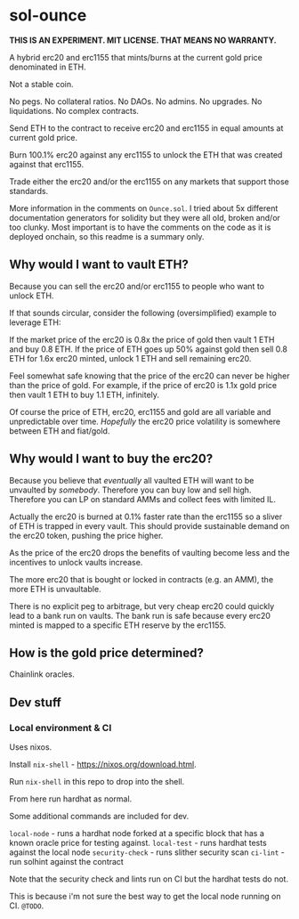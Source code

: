 # sol-ounce

**THIS IS AN EXPERIMENT. MIT LICENSE. THAT MEANS NO WARRANTY.**

A hybrid erc20 and erc1155 that mints/burns at the current gold price denominated in ETH.

Not a stable coin.

No pegs. No collateral ratios. No DAOs. No admins. No upgrades. No liquidations. No complex contracts.

Send ETH to the contract to receive erc20 and erc1155 in equal amounts at current gold price.

Burn 100.1% erc20 against any erc1155 to unlock the ETH that was created against that erc1155.

Trade either the erc20 and/or the erc1155 on any markets that support those standards.

More information in the comments on `Ounce.sol`.
I tried about 5x different documentation generators for solidity but they were all old, broken and/or too clunky.
Most important is to have the comments on the code as it is deployed onchain, so this readme is a summary only.

## Why would I want to vault ETH?

Because you can sell the erc20 and/or erc1155 to people who want to unlock ETH.

If that sounds circular, consider the following (oversimplified) example to leverage ETH:

If the market price of the erc20 is 0.8x the price of gold then vault 1 ETH and buy 0.8 ETH.
If the price of ETH goes up 50% against gold then sell 0.8 ETH for 1.6x erc20 minted, unlock 1 ETH and sell remaining erc20.

Feel somewhat safe knowing that the price of the erc20 can never be higher than the price of gold.
For example, if the price of erc20 is 1.1x gold price then vault 1 ETH to buy 1.1 ETH, infinitely.

Of course the price of ETH, erc20, erc1155 and gold are all variable and unpredictable over time.
_Hopefully_ the erc20 price volatility is somewhere between ETH and fiat/gold.

## Why would I want to buy the erc20?

Because you believe that _eventually_ all vaulted ETH will want to be unvaulted by _somebody_.
Therefore you can buy low and sell high.
Therefore you can LP on standard AMMs and collect fees with limited IL.

Actually the erc20 is burned at 0.1% faster rate than the erc1155 so a sliver of ETH is trapped in every vault.
This should provide sustainable demand on the erc20 token, pushing the price higher.

As the price of the erc20 drops the benefits of vaulting become less and the incentives to unlock vaults increase.

The more erc20 that is bought or locked in contracts (e.g. an AMM), the more ETH is unvaultable.

There is no explicit peg to arbitrage, but very cheap erc20 could quickly lead to a bank run on vaults.
The bank run is safe because every erc20 minted is mapped to a specific ETH reserve by the erc1155.

## How is the gold price determined?

Chainlink oracles.

## Dev stuff

### Local environment & CI

Uses nixos.

Install `nix-shell` - https://nixos.org/download.html.

Run `nix-shell` in this repo to drop into the shell.

From here run hardhat as normal.

Some additional commands are included for dev.

`local-node` - runs a hardhat node forked at a specific block that has a known oracle price for testing against.
`local-test` - runs hardhat tests against the local node
`security-check` - runs slither security scan
`ci-lint` - run solhint against the contract

Note that the security check and lints run on CI but the hardhat tests do not.

This is because i'm not sure the best way to get the local node running on CI. `@TODO`.